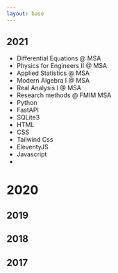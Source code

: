 ```yaml
---
layout: base
---
```


## 2021
- Differential Equations @ MSA
- Physics for Engineers II @ MSA
- Applied Statistics @ MSA
- Modern Algebra I @ MSA
- Real Analysis I @ MSA
- Research methods @ FMIM MSA
- Python
- FastAPI
- SQLite3
- HTML
- CSS
- Tailwind Css
- EleventyJS
- Javascript
- 

# 2020

## 2019

## 2018

## 2017